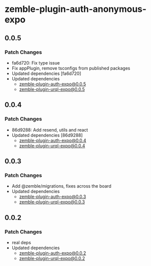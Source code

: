 # zemble-plugin-auth-anonymous-expo

## 0.0.5

### Patch Changes

- fa6d720: Fix type issue
- Fix appPlugin, remove tsconfigs from published packages
- Updated dependencies [fa6d720]
- Updated dependencies
  - zemble-plugin-auth-expo@0.0.5
  - zemble-plugin-urql-expo@0.0.5

## 0.0.4

### Patch Changes

- 86d9288: Add resend, utils and react
- Updated dependencies [86d9288]
  - zemble-plugin-auth-expo@0.0.4
  - zemble-plugin-urql-expo@0.0.4

## 0.0.3

### Patch Changes

- Add @zemble/migrations, fixes across the board
- Updated dependencies
  - zemble-plugin-auth-expo@0.0.3
  - zemble-plugin-urql-expo@0.0.3

## 0.0.2

### Patch Changes

- real deps
- Updated dependencies
  - zemble-plugin-auth-expo@0.0.2
  - zemble-plugin-urql-expo@0.0.2
